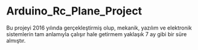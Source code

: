 # Arduino_Rc_Plane_Project


Bu projeyi 2016 yılında gerçekleştirmiş olup, mekanik, yazılım ve elektronik sistemlerin tam anlamıyla çalışır hale getirmem yaklaşık 7 ay gibi bir süre almıştır.

